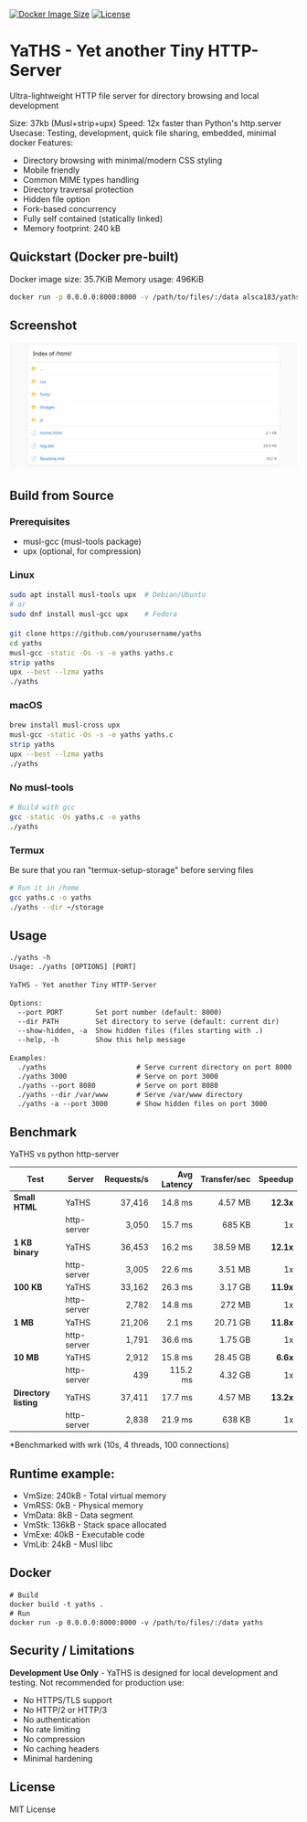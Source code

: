 [![Docker Image Size](https://img.shields.io/docker/image-size/alsca183/yaths)](https://hub.docker.com/r/alsca183/yaths) [![License](https://img.shields.io/badge/license-MIT-blue.svg)](LICENSE)
# YaTHS - Yet another Tiny HTTP-Server

Ultra-lightweight HTTP file server for directory browsing and local development

Size: 37kb (Musl+strip+upx)
Speed: 12x faster than Python's http.server 
Usecase: Testing, development, quick file sharing, embedded, minimal docker
Features: 
- Directory browsing with minimal/modern CSS styling
- Mobile friendly
- Common MIME types handling
- Directory traversal protection
- Hidden file option
- Fork-based concurrency
- Fully self contained (statically linked)
- Memory footprint: 240 kB

## Quickstart (Docker pre-built)
Docker image size: 35.7KiB
Memory usage: 496KiB
```bash
docker run -p 0.0.0.0:8000:8000 -v /path/to/files/:/data alsca183/yaths
```

## Screenshot
![YaTHS](./yaths.png?raw=true "YaTHS")

## Build from Source

### Prerequisites
- musl-gcc (musl-tools package)
- upx (optional, for compression)

### Linux
```bash
sudo apt install musl-tools upx  # Debian/Ubuntu
# or
sudo dnf install musl-gcc upx    # Fedora

git clone https://github.com/yourusername/yaths
cd yaths
musl-gcc -static -Os -s -o yaths yaths.c
strip yaths
upx --best --lzma yaths
./yaths
```

### macOS
```bash
brew install musl-cross upx
musl-gcc -static -Os -s -o yaths yaths.c
strip yaths
upx --best --lzma yaths
./yaths
```

### No musl-tools
```bash
# Build with gcc
gcc -static -Os yaths.c -o yaths
./yaths
```

### Termux
Be sure that you ran "termux-setup-storage" before serving files
```bash
# Run it in /home
gcc yaths.c -o yaths
./yaths --dir ~/storage
```

## Usage

```
./yaths -h
Usage: ./yaths [OPTIONS] [PORT]

YaTHS - Yet another Tiny HTTP-Server

Options:
  --port PORT        Set port number (default: 8000)
  --dir PATH         Set directory to serve (default: current dir)
  --show-hidden, -a  Show hidden files (files starting with .)
  --help, -h         Show this help message

Examples:
  ./yaths                      # Serve current directory on port 8000
  ./yaths 3000                 # Serve on port 3000
  ./yaths --port 8080          # Serve on port 8080
  ./yaths --dir /var/www       # Serve /var/www directory
  ./yaths -a --port 3000       # Show hidden files on port 3000
```

## Benchmark
YaTHS vs python http-server

| Test | Server | Requests/s | Avg Latency | Transfer/sec | Speedup |
|------|--------|----:|------------:|-------------:|--------:|
| **Small HTML** | YaTHS | 37,416 | 14.8 ms | 4.57 MB | **12.3x** |
| | http-server | 3,050 | 15.7 ms | 685 KB | 1x |
| **1 KB binary** | YaTHS | 36,453 | 16.2 ms | 38.59 MB | **12.1x** |
| | http-server | 3,005 | 22.6 ms | 3.51 MB | 1x |
| **100 KB** | YaTHS | 33,162 | 26.3 ms | 3.17 GB | **11.9x** |
| | http-server | 2,782 | 14.8 ms | 272 MB | 1x |
| **1 MB** | YaTHS | 21,206 | 2.1 ms | 20.71 GB | **11.8x** |
| | http-server | 1,791 | 36.6 ms | 1.75 GB | 1x |
| **10 MB** | YaTHS | 2,912 | 15.8 ms | 28.45 GB | **6.6x** |
| | http-server | 439 | 115.2 ms | 4.32 GB | 1x |
| **Directory listing** | YaTHS | 37,411 | 17.7 ms | 4.57 MB | **13.2x** |
| | http-server | 2,838 | 21.9 ms | 638 KB | 1x |

*Benchmarked with wrk (10s, 4 threads, 100 connections)

## Runtime example:

- VmSize: 240kB - Total virtual memory
- VmRSS: 0kB - Physical memory
- VmData: 8kB - Data segment
- VmStk: 136kB - Stack space allocated
- VmExe: 40kB - Executable code
- VmLib: 24kB - Musl libc

## Docker

```
# Build
docker build -t yaths .
# Run
docker run -p 0.0.0.0:8000:8000 -v /path/to/files/:/data yaths
```

## Security / Limitations

**Development Use Only** - YaTHS is designed for local development and testing. Not recommended for production use:
- No HTTPS/TLS support
- No HTTP/2 or HTTP/3
- No authentication
- No rate limiting
- No compression
- No caching headers
- Minimal hardening

## License
MIT License